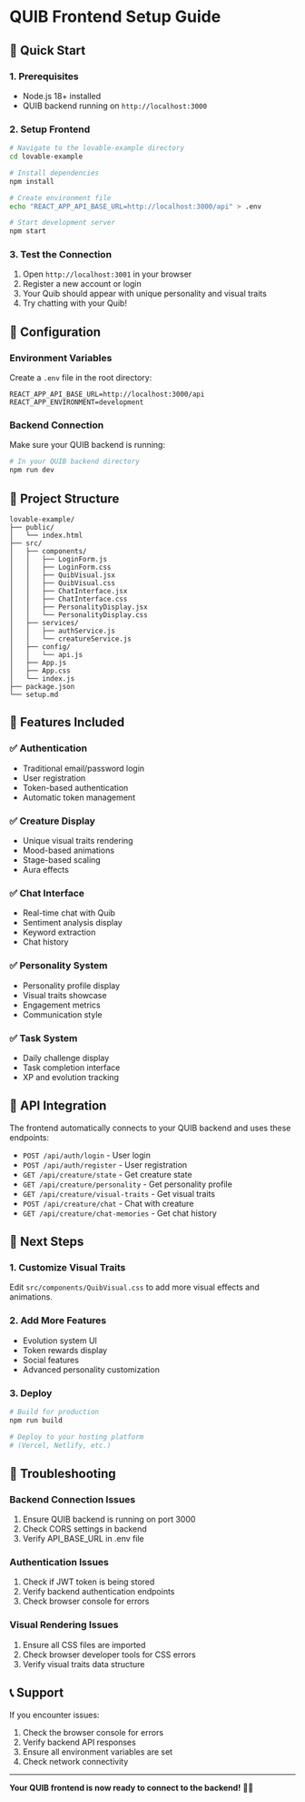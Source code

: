 # QUIB Frontend Setup Guide

## 🚀 Quick Start

### 1. Prerequisites
- Node.js 18+ installed
- QUIB backend running on `http://localhost:3000`

### 2. Setup Frontend
```bash
# Navigate to the lovable-example directory
cd lovable-example

# Install dependencies
npm install

# Create environment file
echo "REACT_APP_API_BASE_URL=http://localhost:3000/api" > .env

# Start development server
npm start
```

### 3. Test the Connection
1. Open `http://localhost:3001` in your browser
2. Register a new account or login
3. Your Quib should appear with unique personality and visual traits
4. Try chatting with your Quib!

## 🔧 Configuration

### Environment Variables
Create a `.env` file in the root directory:

```env
REACT_APP_API_BASE_URL=http://localhost:3000/api
REACT_APP_ENVIRONMENT=development
```

### Backend Connection
Make sure your QUIB backend is running:
```bash
# In your QUIB backend directory
npm run dev
```

## 📁 Project Structure

```
lovable-example/
├── public/
│   └── index.html
├── src/
│   ├── components/
│   │   ├── LoginForm.js
│   │   ├── LoginForm.css
│   │   ├── QuibVisual.jsx
│   │   ├── QuibVisual.css
│   │   ├── ChatInterface.jsx
│   │   ├── ChatInterface.css
│   │   ├── PersonalityDisplay.jsx
│   │   └── PersonalityDisplay.css
│   ├── services/
│   │   ├── authService.js
│   │   └── creatureService.js
│   ├── config/
│   │   └── api.js
│   ├── App.js
│   ├── App.css
│   └── index.js
├── package.json
└── setup.md
```

## 🎨 Features Included

### ✅ Authentication
- Traditional email/password login
- User registration
- Token-based authentication
- Automatic token management

### ✅ Creature Display
- Unique visual traits rendering
- Mood-based animations
- Stage-based scaling
- Aura effects

### ✅ Chat Interface
- Real-time chat with Quib
- Sentiment analysis display
- Keyword extraction
- Chat history

### ✅ Personality System
- Personality profile display
- Visual traits showcase
- Engagement metrics
- Communication style

### ✅ Task System
- Daily challenge display
- Task completion interface
- XP and evolution tracking

## 🔄 API Integration

The frontend automatically connects to your QUIB backend and uses these endpoints:

- `POST /api/auth/login` - User login
- `POST /api/auth/register` - User registration
- `GET /api/creature/state` - Get creature state
- `GET /api/creature/personality` - Get personality profile
- `GET /api/creature/visual-traits` - Get visual traits
- `POST /api/creature/chat` - Chat with creature
- `GET /api/creature/chat-memories` - Get chat history

## 🎯 Next Steps

### 1. Customize Visual Traits
Edit `src/components/QuibVisual.css` to add more visual effects and animations.

### 2. Add More Features
- Evolution system UI
- Token rewards display
- Social features
- Advanced personality customization

### 3. Deploy
```bash
# Build for production
npm run build

# Deploy to your hosting platform
# (Vercel, Netlify, etc.)
```

## 🐛 Troubleshooting

### Backend Connection Issues
1. Ensure QUIB backend is running on port 3000
2. Check CORS settings in backend
3. Verify API_BASE_URL in .env file

### Authentication Issues
1. Check if JWT token is being stored
2. Verify backend authentication endpoints
3. Check browser console for errors

### Visual Rendering Issues
1. Ensure all CSS files are imported
2. Check browser developer tools for CSS errors
3. Verify visual traits data structure

## 📞 Support

If you encounter issues:
1. Check the browser console for errors
2. Verify backend API responses
3. Ensure all environment variables are set
4. Check network connectivity

---

**Your QUIB frontend is now ready to connect to the backend!** 🐉✨
